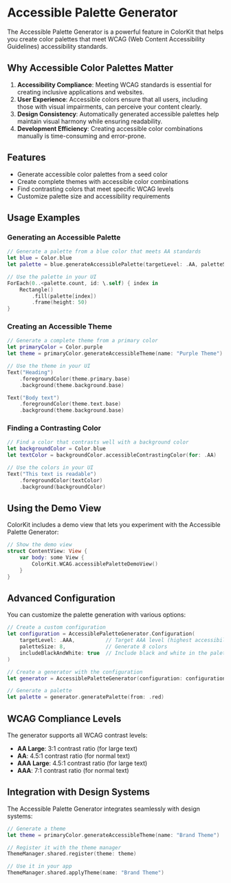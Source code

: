 # Accessible Palette Generator

The Accessible Palette Generator is a powerful feature in ColorKit that helps you create color palettes that meet WCAG (Web Content Accessibility Guidelines) accessibility standards.

## Why Accessible Color Palettes Matter

1. **Accessibility Compliance**: Meeting WCAG standards is essential for creating inclusive applications and websites.
2. **User Experience**: Accessible colors ensure that all users, including those with visual impairments, can perceive your content clearly.
3. **Design Consistency**: Automatically generated accessible palettes help maintain visual harmony while ensuring readability.
4. **Development Efficiency**: Creating accessible color combinations manually is time-consuming and error-prone.

## Features

- Generate accessible color palettes from a seed color
- Create complete themes with accessible color combinations
- Find contrasting colors that meet specific WCAG levels
- Customize palette size and accessibility requirements

## Usage Examples

### Generating an Accessible Palette

```swift
// Generate a palette from a blue color that meets AA standards
let blue = Color.blue
let palette = blue.generateAccessiblePalette(targetLevel: .AA, paletteSize: 5)

// Use the palette in your UI
ForEach(0..<palette.count, id: \.self) { index in
    Rectangle()
        .fill(palette[index])
        .frame(height: 50)
}
```

### Creating an Accessible Theme

```swift
// Generate a complete theme from a primary color
let primaryColor = Color.purple
let theme = primaryColor.generateAccessibleTheme(name: "Purple Theme")

// Use the theme in your UI
Text("Heading")
    .foregroundColor(theme.primary.base)
    .background(theme.background.base)

Text("Body text")
    .foregroundColor(theme.text.base)
    .background(theme.background.base)
```

### Finding a Contrasting Color

```swift
// Find a color that contrasts well with a background color
let backgroundColor = Color.blue
let textColor = backgroundColor.accessibleContrastingColor(for: .AA)

// Use the colors in your UI
Text("This text is readable")
    .foregroundColor(textColor)
    .background(backgroundColor)
```

## Using the Demo View

ColorKit includes a demo view that lets you experiment with the Accessible Palette Generator:

```swift
// Show the demo view
struct ContentView: View {
    var body: some View {
        ColorKit.WCAG.accessiblePaletteDemoView()
    }
}
```

## Advanced Configuration

You can customize the palette generation with various options:

```swift
// Create a custom configuration
let configuration = AccessiblePaletteGenerator.Configuration(
    targetLevel: .AAA,          // Target AAA level (highest accessibility)
    paletteSize: 8,             // Generate 8 colors
    includeBlackAndWhite: true  // Include black and white in the palette
)

// Create a generator with the configuration
let generator = AccessiblePaletteGenerator(configuration: configuration)

// Generate a palette
let palette = generator.generatePalette(from: .red)
```

## WCAG Compliance Levels

The generator supports all WCAG contrast levels:

- **AA Large**: 3:1 contrast ratio (for large text)
- **AA**: 4.5:1 contrast ratio (for normal text)
- **AAA Large**: 4.5:1 contrast ratio (for large text)
- **AAA**: 7:1 contrast ratio (for normal text)

## Integration with Design Systems

The Accessible Palette Generator integrates seamlessly with design systems:

```swift
// Generate a theme
let theme = primaryColor.generateAccessibleTheme(name: "Brand Theme")

// Register it with the theme manager
ThemeManager.shared.register(theme: theme)

// Use it in your app
ThemeManager.shared.applyTheme(name: "Brand Theme")
``` 